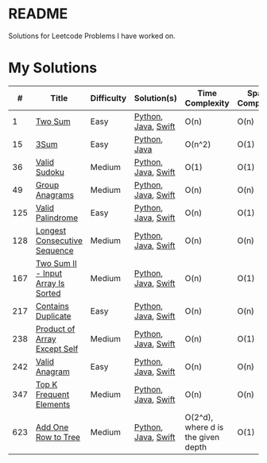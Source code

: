 # README

Solutions for Leetcode Problems I have worked on.

# My Solutions

| **#** | **Title**                                                                                             | **Difficulty** | **Solution(s)**                                                                                                                                                              | Time Complexity                    | Space Complexity |
| ----- | ----------------------------------------------------------------------------------------------------- | -------------- | ---------------------------------------------------------------------------------------------------------------------------------------------------------------------------- | ---------------------------------- | ---------------- |
| 1     | [Two Sum](https://leetcode.com/problems/two-sum/)                                                     | Easy           | [Python](./Python/1.Two-sum.md), [Java](./Java/1.Two-sum.md), [Swift](./Swift/1.Two-sum.md)                                                                                  | O(n)                               | O(n)             |
| 15    | [3Sum](https://leetcode.com/problems/3sum/)                                                           | Easy           | [Python](./Python/15.3Sum.md), [Java](./Java/15.3Sum.md)                                                                                                                     | O(n^2)                             | O(1)             |
| 36    | [Valid Sudoku](https://leetcode.com/problems/valid-sudoku/)                                           | Medium         | [Python](./Python/36.Valid-sudoku.md), [Java](./Java/36.Valid-sudoku.md), [Swift](./Swift/36.Valid-sudoku.md)                                                                | O(1)                               | O(1)             |
| 49    | [Group Anagrams](https://leetcode.com/problems/group-anagrams/)                                       | Medium         | [Python](./Python/49.Group-anagrams.md), [Java](./Java/49.Group-anagrams.md), [Swift](./Swift/49.Group-anagrams.md)                                                          | O(n)                               | O(n)             |
| 125   | [Valid Palindrome](https://leetcode.com/problems/valid-palindrome/)                                   | Easy           | [Python](./Python/125.Valid-palindrome.md), [Java](./Java/125.Valid-palindrome.md), [Swift](./Swift/125.Valid-palindrome.md)                                                 | O(n)                               | O(1)             |
| 128   | [Longest Consecutive Sequence](https://leetcode.com/problems/longest-consecutive-sequence/)           | Medium         | [Python](./Python/128.Longest-consecutive-sequence.md), [Java](./Java/128.Longest-consecutive-sequence.md), [Swift](./Swift/128.Longest-consecutive-sequence.md)             | O(n)                               | O(n)             |
| 167   | [Two Sum II - Input Array Is Sorted](https://leetcode.com/problems/two-sum-ii-input-array-is-sorted/) | Medium         | [Python](./Python/128.Two-sum-ii-input-array-is-sorted.md), [Java](./Java/128.Two-sum-ii-input-array-is-sorted.md), [Swift](./Swift/128.Two-sum-ii-input-array-is-sorted.md) | O(n)                               | O(1)             |
| 217   | [Contains Duplicate](https://leetcode.com/problems/contains-duplicate/)                               | Easy           | [Python](./Python/217.Contains-duplicate.md), [Java](./Java/217.Contains-duplicate.md), [Swift](./Swift/217.Contains-duplicate.md)                                           | O(n)                               | O(n)             |
| 238   | [Product of Array Except Self](https://leetcode.com/problems/product-of-array-except-self/)           | Medium         | [Python](./Python/238.Product-of-array-except-self.md), [Java](./Java/238.Product-of-array-except-self.md), [Swift](./Swift/238.Product-of-array-except-self.md)             | O(n)                               | O(1)             |
| 242   | [Valid Anagram](https://leetcode.com/problems/valid-anagram/)                                         | Easy           | [Python](./Python/242.Valid-anagram.md), [Java](./Java/242.Valid-anagram.md), [Swift](./Swift/242.Valid-anagram.md)                                                          | O(n)                               | O(n)             |
| 347   | [Top K Frequent Elements](https://leetcode.com/problems/top-k-frequent-elements/)                     | Medium         | [Python](./Python/347.Top-k-frequent-elements.md), [Java](./Java/347.Top-k-frequent-elements.md), [Swift](./Swift/347.Top-k-frequent-elements.md)                            | O(n)                               | O(n)             |
| 623   | [Add One Row to Tree](https://leetcode.com/problems/add-one-row-to-tree/)                             | Medium         | [Python](./Python/623.Add-one-row-to-tree.md), [Java](./Java/623.Add-one-row-to-tree.md), [Swift](./Swift/623.Add-one-row-to-tree.md)                                        | O(2^d), where d is the given depth | O(1)             |

